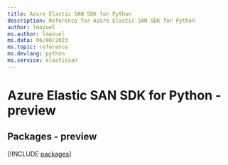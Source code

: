 ```yaml
---
title: Azure Elastic SAN SDK for Python
description: Reference for Azure Elastic SAN SDK for Python
author: lmazuel
ms.author: lmazuel
ms.data: 06/08/2023
ms.topic: reference
ms.devlang: python
ms.service: elasticsan
---
```

# Azure Elastic SAN SDK for Python - preview
## Packages - preview
[!INCLUDE [packages](elastic-san-index.md)]